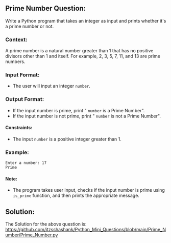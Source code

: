 ## Prime Number Question:
Write a Python program that takes an integer as input and prints whether it's a prime number or not.

### Context:
A prime number is a natural number greater than 1 that has no positive divisors other than 1 and itself. For example, 2, 3, 5, 7, 11, and 13 are prime numbers.

### Input Format:
- The user will input an integer `number`.

### Output Format:
- If the input number is prime, print " ```number``` is a Prime Number".
- If the input number is not prime, print " ```number``` is not a Prime Number".

#### Constraints:
- The input `number` is a positive integer greater than 1.

### Example:
```
Enter a number: 17
Prime
```

#### Note:
- The program takes user input, checks if the input number is prime using `is_prime` function, and then prints the appropriate message.

## Solution:
The Solution for the above question is: https://github.com/itzsshashank/Python_Mini_Questions/blob/main/Prime_Number/Prime_Number.py
